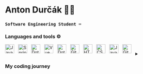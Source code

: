 # Anton Durčák 🙋‍♂️
### `Software Engineering Student ⌨️`

### Languages and tools ⚙️
<img align="left" alt="Java" width="30px" style="padding-right:10px;" src="https://cdn.jsdelivr.net/gh/devicons/devicon/icons/java/java-original.svg"/>
<img align="left" alt="Spring" width="30px" style="padding-right:10px;" src="https://cdn.jsdelivr.net/gh/devicons/devicon/icons/spring/spring-original.svg" />
<img align="left" alt="Dotnet" width="30px" style="padding-right:10px;" src="https://cdn.jsdelivr.net/gh/devicons/devicon/icons/dotnetcore/dotnetcore-original.svg" />
<img align="left" alt="Vue" width="30px" style="padding-right:10px;" src="https://cdn.jsdelivr.net/gh/devicons/devicon/icons/vuejs/vuejs-original.svg" />
<img align="left" alt="Dotnet" width="30px" style="padding-right:10px;" src="https://cdn.jsdelivr.net/gh/devicons/devicon/icons/postgresql/postgresql-original.svg" />
<img align="left" alt="Git" width="30px" style="padding-right:10px;" src="https://cdn.jsdelivr.net/gh/devicons/devicon/icons/git/git-original.svg" />
<img align="left" alt="HTML" width="30px" style="padding-right:10px;" src="https://cdn.jsdelivr.net/gh/devicons/devicon/icons/html5/html5-plain.svg" />
<img align="left" alt="CSS" width="30px" style="padding-right:10px;" src="https://cdn.jsdelivr.net/gh/devicons/devicon/icons/css3/css3-plain.svg" />
<img align="left" alt="JavaScript" width="30px" style="padding-right:10px;" src="https://cdn.jsdelivr.net/gh/devicons/devicon/icons/javascript/javascript-plain.svg" />
<img align="left" alt="GitHub" width="30px" style="padding-right:10px;" src="https://cdn.jsdelivr.net/gh/devicons/devicon/icons/github/github-original.svg" />

#

<details>
<summary><h3>My coding journey</h3></summary>
	
I started learning to code around 5 years ago when I created my first web page. Over time I learned technologies like PHP, Javascript, Vue, Scss, PosgreSQL, MySQL and I created a lot of web apps using this. I am a quick learner, dedicated, highly organized with attention to detail. I like to work in groups because I know it’s almost impossible to create something meaningful alone. I am also very motivated and passionate. At university, we learned how to use git for group work. We are using Java, .NET for programming. Thanks to my studies I learned a lot about design patterns, SCRUM methodology, test cases, object-oriented programming, working with databases, working with team on projects and much more. Besides school, I am curently part of the teams which work on website for school formula team and a website for apartment booking  in Czech Republic where we use Vue.js and Tailwind.
	
</details>

